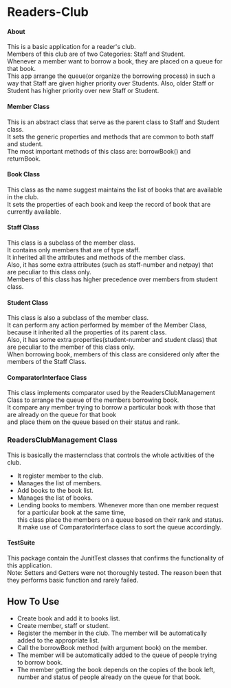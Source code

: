 # Readers-Club

#### About  
This is a basic application for a reader's club.  
Members of this club are of two Categories: Staff and Student.  
Whenever a member want to borrow a book, they are placed on a queue for that book.  
This app arrange the queue(or organize the borrowing process) in such a way that Staff are given higher priority over Students. Also, older Staff or Student has higher priority over new Staff or Student.  

#### Member Class  
This is an abstract class that serve as the parent class to Staff and Student class.  
It sets the generic properties and methods that are common to both staff and student.  
The most important methods of this class are: borrowBook() and returnBook.  

#### Book Class  
This class as the name suggest maintains the list of books that are available in the club.  
It sets the properties of each book and keep the record of book that are currently available.  

#### Staff Class  
This class is a subclass of the member class.  
It contains only members that are of type staff.  
It inherited all the attributes and methods of the member class.  
Also, it has some extra attributes (such as staff-number and netpay) that are peculiar to this class only.  
Members of this class has higher precedence over members from student class.  

#### Student Class  
This class is also a subclass of the member class.  
It can perform any action performed by member of the Member Class,  
because it inherited all the properties of its parent class.  
Also, it has some extra properties(student-number and student class) that are peculiar to the member of this class only.  
When borrowing book, members of this class are considered only after the members of the Staff Class.

#### ComparatorInterface Class  
This class implements comparator used by the ReadersClubManagement Class to arrange the queue of the members borrowing book.  
It compare any member trying to borrow a particular book with those that are already on the queue for that book  
and place them on the queue based on their status and rank.  

### ReadersClubManagement Class
This is basically the masternclass that controls the whole activities of the club.
* It register member to the club.
* Manages the list of members.
* Add books to the book list.
* Manages the list of books.
* Lending books to members.
Whenever more than one member request for a particular book at the same time,  
this class place the members on a queue based on their rank and status.  
It make use of ComparatorInterface class to sort the queue accordingly.


#### TestSuite  
This package contain the JunitTest classes that confirms the functionality of this application.  
Note: Setters and Getters were not thoroughly tested. The reason been that they performs basic function and rarely failed.

## How To Use 
* Create book and add it to books list.
* Create member, staff or student.
* Register the member in the club. The member will be automatically added to the appropriate list.
* Call the borrowBook method (with argument book) on the member.
* The member will be automatically added to the queue of people trying to borrow book.
* The member getting the book depends on the copies of the book left, number and status of people already on the queue for that book. 